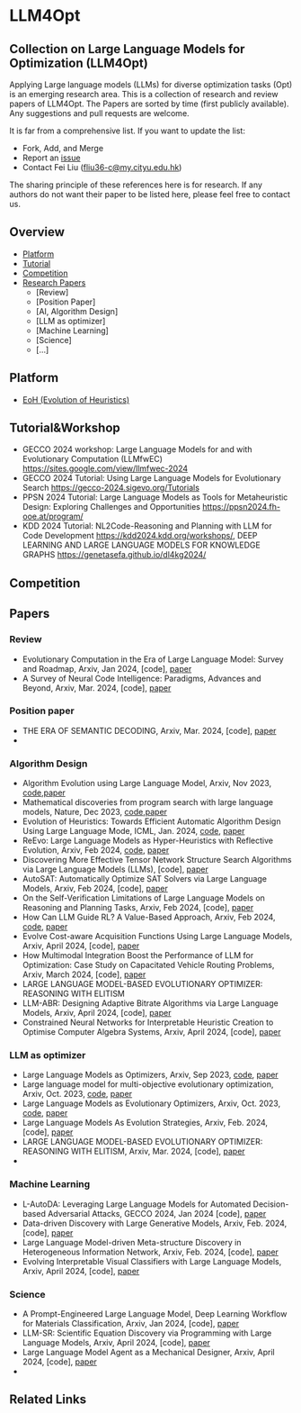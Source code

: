 # LLM4Opt
## Collection on Large Language Models for Optimization (LLM4Opt)

Applying Large language models (LLMs) for diverse optimization tasks (Opt) is an emerging research area. This is a collection of research and review papers of LLM4Opt. The Papers are sorted by time (first publicly available). Any suggestions and pull requests are welcome.

It is far from a comprehensive list. If you want to update the list:

+ Fork, Add, and Merge
+ Report an [issue](https://github.com/FeiLiu36/LLM4Opt/issues)
+ Contact Fei Liu (fliu36-c@my.cityu.edu.hk)
  
The sharing principle of these references here is for research. If any authors do not want their paper to be listed here, please feel free to contact us.

## Overview
* [Platform](https://github.com/FeiLiu36/LLM4Opt#Platform)
* [Tutorial](https://github.com/FeiLiu36/LLM4Opt#Tutorial&Workshop)
* [Competition](https://github.com/FeiLiu36/LLM4Opt#Competition)
* [Research Papers](https://github.com/FeiLiu36/LLM4Opt#Papers)
  * [Review]
  * [Position Paper]
  * [AI, Algorithm Design]
  * [LLM as optimizer]
  * [Machine Learning]
  * [Science]
  * [...]
 
## Platform
+ [EoH (Evolution of Heuristics)](https://github.com/FeiLiu36/EoH)

## Tutorial&Workshop
+ GECCO 2024 workshop: Large Language Models for and with Evolutionary Computation (LLMfwEC) https://sites.google.com/view/llmfwec-2024
+ GECCO 2024 Tutorial: Using Large Language Models for Evolutionary Search https://gecco-2024.sigevo.org/Tutorials
+ PPSN 2024 Tutorial: Large Language Models as Tools for Metaheuristic Design: Exploring Challenges and Opportunities https://ppsn2024.fh-ooe.at/program/
+ KDD 2024 Tutorial: NL2Code-Reasoning and Planning with LLM for Code Development https://kdd2024.kdd.org/workshops/, DEEP LEARNING AND LARGE LANGUAGE MODELS FOR KNOWLEDGE GRAPHS
 https://genetasefa.github.io/dl4kg2024/

## Competition

## Papers
### Review
+ Evolutionary Computation in the Era of Large Language Model: Survey and Roadmap, Arxiv, Jan 2024, [code], [paper](https://arxiv.org/abs/2401.10034)
+ A Survey of Neural Code Intelligence: Paradigms, Advances and Beyond, Arxiv, Mar. 2024, [code], [paper](https://arxiv.org/abs/2403.14734)

### Position paper
+ THE ERA OF SEMANTIC DECODING, Arxiv, Mar. 2024, [code], [paper](https://arxiv.org/pdf/2403.14562)
+ 

### Algorithm Design
+ Algorithm Evolution using Large Language Model, Arxiv, Nov 2023, [code](https://github.com/FeiLiu36/eoh),[paper](https://arxiv.org/abs/2311.15249) 
+ Mathematical discoveries from program search with large language models, Nature, Dec 2023, [code](https://github.com/google-deepmind/funsearch),[paper](https://www.nature.com/articles/s41586-023-06924-6)
+ Evolution of Heuristics: Towards Efficient Automatic Algorithm Design Using Large Language Mode, ICML, Jan. 2024, [code](https://github.com/FeiLiu36/EoH), [paper](https://arxiv.org/abs/2401.02051)
+ ReEvo: Large Language Models as Hyper-Heuristics with Reflective Evolution, Arxiv, Feb 2024, [code](https://github.com/ai4co/LLM-as-HH), [paper](https://arxiv.org/abs/2402.01145)
+ Discovering More Effective Tensor Network Structure Search Algorithms via Large Language Models (LLMs), [code], [paper](https://arxiv.org/abs/2402.02456)
+ AutoSAT: Automatically Optimize SAT Solvers via Large Language Models, Arxiv, Feb 2024, [code], [paper](https://arxiv.org/abs/2402.10705)
+ On the Self-Verification Limitations of Large Language Models on Reasoning and Planning Tasks, Arxiv, Feb 2024, [code], [paper](https://arxiv.org/abs/2402.08115)
+ How Can LLM Guide RL? A Value-Based Approach, Arxiv, Feb 2024, [code](https://github.com/agentification/Language-Integrated-VI), [paper](https://arxiv.org/abs/2402.16181)
+ Evolve Cost-aware Acquisition Functions Using Large Language Models, Arxiv, April 2024, [code], [paper](https://arxiv.org/abs/2404.16906)
+ How Multimodal Integration Boost the Performance of LLM for Optimization: Case Study on Capacitated Vehicle Routing Problems, Arxiv, March 2024, [code], [paper](https://arxiv.org/abs/2403.01757)
+ LARGE LANGUAGE MODEL-BASED EVOLUTIONARY OPTIMIZER: REASONING WITH ELITISM
+ LLM-ABR: Designing Adaptive Bitrate Algorithms via Large Language Models, Arxiv, April 2024, [code], [paper](https://arxiv.org/abs/2404.01617)
+ Constrained Neural Networks for Interpretable Heuristic Creation to Optimise Computer Algebra Systems, Arxiv, April 2024, [code], [paper](https://arxiv.org/abs/2404.17508)

### LLM as optimizer
+ Large Language Models as Optimizers, Arxiv, Sep 2023, [code](https://github.com/google-deepmind/opro), [paper](https://arxiv.org/abs/2309.03409)
+ Large language model for multi-objective evolutionary optimization, Arxiv, Oct. 2023, [code](https://github.com/FeiLiu36/LLM4MOEA), [paper](https://arxiv.org/abs/2310.12541)
+ Large Language Models as Evolutionary Optimizers, Arxiv, Oct. 2023, [code](), [paper](https://arxiv.org/abs/2310.19046)
+ Large Language Models As Evolution Strategies, Arxiv, Feb. 2024, [code], [paper](https://arxiv.org/abs/2402.18381)
+ LARGE LANGUAGE MODEL-BASED EVOLUTIONARY OPTIMIZER: REASONING WITH ELITISM, Arxiv, Mar. 2024, [code], [paper](https://arxiv.org/pdf/2403.14562)
+ 


### Machine Learning
+ L-AutoDA: Leveraging Large Language Models for Automated Decision-based Adversarial Attacks, GECCO 2024, Jan 2024 [code], [paper](https://arxiv.org/abs/2401.15335)
+ Data-driven Discovery with Large Generative Models, Arxiv, Feb. 2024, [code], [paper](https://arxiv.org/abs/2402.13610)
+ Large Language Model-driven Meta-structure Discovery in Heterogeneous Information Network, Arxiv, Feb. 2024, [code], [paper](https://arxiv.org/abs/2402.11518)
+ Evolving Interpretable Visual Classifiers with Large Language Models, Arxiv, April 2024, [code], [paper](https://arxiv.org/abs/2404.09941)


### Science
+ A Prompt-Engineered Large Language Model, Deep Learning Workflow for Materials Classification, Arxiv, Jan 2024, [code], [paper](https://arxiv.org/abs/2401.17788)
+ LLM-SR: Scientific Equation Discovery via Programming with Large Language Models, Arxiv, April 2024, [code], [paper](https://arxiv.org/pdf/2404.18400)
+ Large Language Model Agent as a Mechanical Designer, Arxiv, April 2024, [code], [paper](https://arxiv.org/abs/2404.17525)
+ 


## Related Links
